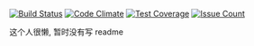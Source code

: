[![Build Status](https://travis-ci.org/GeekPark/gpk_account.svg?branch=master)](https://travis-ci.org/GeekPark/gpk_account)
[![Code Climate](https://codeclimate.com/github/GeekPark/gpk_account/badges/gpa.svg)](https://codeclimate.com/github/GeekPark/gpk_account)
[![Test Coverage](https://codeclimate.com/github/GeekPark/gpk_account/badges/coverage.svg)](https://codeclimate.com/github/GeekPark/gpk_account/coverage)
[![Issue Count](https://codeclimate.com/github/GeekPark/gpk_account/badges/issue_count.svg)](https://codeclimate.com/github/GeekPark/gpk_account)

这个人很懒, 暂时没有写 readme
